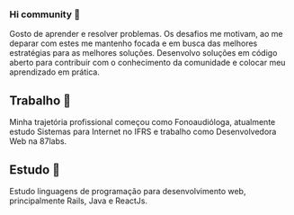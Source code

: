 ### Hi community 👋
Gosto de aprender e resolver problemas. Os desafios me motivam, ao me deparar com estes me mantenho focada e em busca das melhores estratégias para as melhores soluções. 
Desenvolvo soluções em código aberto para contribuir com o conhecimento da comunidade e colocar meu aprendizado em prática.

## Trabalho 🔭 
Minha trajetória profissional começou como Fonoaudióloga, atualmente estudo Sistemas para Internet no IFRS e trabalho como Desenvolvedora Web na 87labs.

## Estudo 🌱
Estudo linguagens de programação para desenvolvimento web, principalmente Rails, Java e ReactJs.  

<!--
**anakettl/anakettl** is a ✨ _special_ ✨ repository because its `README.md` (this file) appears on your GitHub profile.

Here are some ideas to get you started:

- 🔭 I’m currently working on ...
- 🌱 I’m currently learning ...
- 👯 I’m looking to collaborate on ...
- 🤔 I’m looking for help with ...
- 💬 Ask me about ...
- 📫 How to reach me: ...
- 😄 Pronouns: ...
- ⚡ Fun fact: ...
-->
